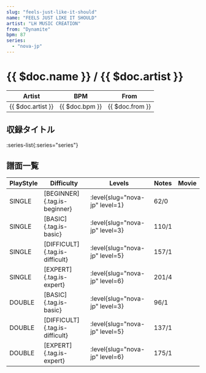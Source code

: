 ```yaml
---
slug: "feels-just-like-it-should"
name: "FEELS JUST LIKE IT SHOULD"
artist: "LH MUSIC CREATION"
from: "Dynamite"
bpm: 87
series:
  - "nova-jp"
---
```


# {{ $doc.name }} / {{ $doc.artist }}

|Artist|BPM|From|
|------|---|----|
|{{ $doc.artist }}|{{ $doc.bpm }}|{{ $doc.from }}|

## 収録タイトル

:series-list{:series="series"}

## 譜面一覧

|PlayStyle|Difficulty|Levels|Notes|Movie|
|---------|----------|------|-----|-----|
|SINGLE|[BEGINNER]{.tag.is-beginner}|:level{slug="nova-jp" level=1}|62/0||
|SINGLE|[BASIC]{.tag.is-basic}|:level{slug="nova-jp" level=3}|110/1||
|SINGLE|[DIFFICULT]{.tag.is-difficult}|:level{slug="nova-jp" level=5}|157/1||
|SINGLE|[EXPERT]{.tag.is-expert}|:level{slug="nova-jp" level=6}|201/4||
|DOUBLE|[BASIC]{.tag.is-basic}|:level{slug="nova-jp" level=3}|96/1||
|DOUBLE|[DIFFICULT]{.tag.is-difficult}|:level{slug="nova-jp" level=5}|137/1||
|DOUBLE|[EXPERT]{.tag.is-expert}|:level{slug="nova-jp" level=6}|175/1||
